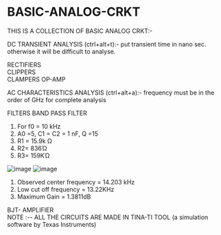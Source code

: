 # BASIC-ANALOG-CRKT

THIS IS A COLLECTION OF BASIC ANALOG CRKT:-    

DC TRANSIENT ANALYSIS (ctrl+alt+t):- 
put transient time in nano sec. otherwise it will be difficult to analyse.

RECTIFIERS                     
CLIPPERS                                     
CLAMPERS 
OP-AMP   

AC CHARACTERISTICS ANALYSIS (ctrl+alt+a):-
frequency must be in the order of GHz for complete analysis

FILTERS
BAND PASS FILTER
1.	For f0 = 10 kHz
2.  A0 =5, C1 = C2 = 1 nF,	Q =15
3.  R1 = 15.9k Ω
4. R2= 836Ώ
5. R3= 159KΏ

![image](https://user-images.githubusercontent.com/60343675/143598273-2755336e-9109-49c7-b329-658184933941.png)
![image](https://user-images.githubusercontent.com/60343675/143598292-9337921b-98e5-440f-b41f-30caa80e6c84.png)
1. Observed center frequency = 14.203 kHz
2.	Low cut off frequency    = 13.22KHz
3.	Maximum Gain	= 1.3811dB


BJT- AMPLIFIER                                                                                          
NOTE :--  ALL THE CIRCUITS ARE MADE IN TINA-TI TOOL (a simulation software by Texas Instruments)
